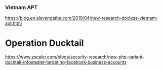 ### Vietnam APT

https://blog.en.elevenpaths.com/2019/04/new-research-docless-vietnam-apt.html


# Operation Ducktail

https://www.zscaler.com/blogs/security-research/new-php-variant-ducktail-infostealer-targeting-facebook-business-accounts
